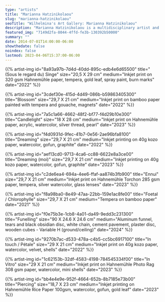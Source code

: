 ```yaml
---
type: "artists"
title: "Marianna Hatzinikolaou"
slug: "marianna-hatzinikolaou"
seoTitle: "Wilhelmina's Art Gallery: Marianna Hatzinikolaou"
description: "Marianna Hatzinikolaou is a multidisciplinary artist and publisher who graduated from the Besançon School of Fine Arts. Her work consists of painting, drawing, collage, sculpture, photography, computer processing, and installations. Her most recent solo exhibition took place in Arles, France at the Cyrille Putman gallery in November 2023. She has completed a year long residency at the Cité Internationale des Arts in Paris, has extensively worked as art director and designer for the Greek press (To Vima, Cube Art Editions etc) and has exhibited her draw¬ings and publishing work in places such as the Rebecca Camhi gallery, the Benaki museum, the O Showroom (curated by Ghislaine Dantan), Vamiali’s contemporary art gallery and more. In addition, Marianna Hatzinikolaou has very recently presented Io and her Nice Outfits, (artist books that blend Greek mythology with infographics and collage) at the Consortium Museum in Dijon, France. As well as, a selection of the artist’s works on paper and sculptures have just been exhibited in a solo presentation at the Table d’ Immediats, Publications pour l’Art Contemporain in Arles. She lives and works between France and Greece."
featured_img: "7149d2fa-8044-4ffd-fe3b-130392b50000"
summary: ""
date: 2014-07-01T14:00:00-06:00
showthedate: false
noindex: false
lastmod: 2023-04-06T15:37:00-06:00
---
```

{{% artist-img id="8a93a97b-7d4d-40dd-895c-edb4e6d65500" title="(Sous le regard du) Singe" size="20,5 X 29 cm" medium="Inkjet print on 320 gsm Hahnemühle paper, tempera, gold leaf, spray paint, burn marks" date="2022" %}}

{{% artist-img id="3cdef30e-415d-4d49-086b-b59863405300" title="Blossom" size="29,7 X 21 cm" medium="Inkjet print on bamboo paper painted with tempera and gouache, magnets" date="2022" %}}

{{% artist-img id="7a5c1a66-4662-48f2-bf77-f4d29b10e300" title="Candlelight" size="18 X 28 cm" medium="Inkjet print on Hahnemühle paper, acrylic, watercolor, silver thread, pearl" date="2023" %}}

{{% artist-img id="f4d0931d-9fec-41b7-0e56-2ae96bfa8100" title="Dreaming" size="29,7 X 21 cm" medium="Inkjet printing on 40g kozo paper, watercolor, gofun, graphite" date="2022" %}}

{{% artist-img id="aef13cd0-9713-4ca6-cc88-6622e8a3ce00" title="Dreaming (moi)" size="29,7 X 21 cm" medium="Inkjet printing on 40g kozo paper, watercolor, gofun, graphite" date="2023" %}}

{{% artist-img id="c2de6ea4-694a-4ee6-ffaf-aa874b3fb900" title="Ennui" size="29,7 X 21 cm" medium="Inkjet print on Hahnemühle Torchon 285 gsm paper, tempera, silver watercolor, glass lenses" date="2023" %}}

{{% artist-img id="f8a98ba0-8e49-47aa-22bb-159e1ac8fe00" title="Foetal / Chlorophylle" size="29,7 X 21 cm" medium="Tempera on bamboo paper" date="2021" %}}

{{% artist-img id="f0e75b3e-1cb8-4a01-da49-9edd3c231300" title="Funelling" size="90 X 24.6 X 24.6 cm" medium="Aluminum funnel, tears and black obsidian disc, white chain, cement pavement, plaster disc, wooden cubes - Variable H (ground/ceiling)" date="2024" %}}

{{% artist-img id="9270b7ac-d533-478a-c4b5-cc5bc6917100" title="In touch / Pétale" size="29 X 21 cm" medium="Inkjet print on 40g kozo paper, watercolor, velvet, shells" date="2022" %}}

{{% artist-img id="1c62153b-32df-4583-4198-784545334f00" title="In Vitro" size="29 X 21 cm" medium="Inkjet print on Hahnemühle Photo Rag 308 gsm paper, watercolor, mini shells" date="2023" %}}

{{% artist-img id="bb4e4e9e-952f-4664-652b-8b7185e73b00" title="Piercing" size="18,7 X 23 cm" medium="Inkjet printing on Hahnemühle Rice Paper 100gsm, watercolor, gofun, gold leaf" date="2023" %}}
